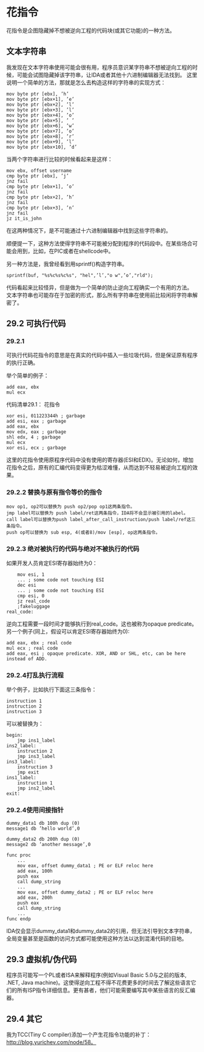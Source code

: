 # 花指令

花指令是企图隐藏掉不想被逆向工程的代码块(或其它功能)的一种方法。

## 文本字符串

我发现在文本字符串使用可能会很有用，程序员意识某字符串不想被逆向工程的时候，可能会试图隐藏掉该字符串，让IDA或者其他十六进制编辑器无法找到。 这里说明一个简单的方法，那就是怎么去构造这样的字符串的实现方式：

```
mov byte ptr [ebx], ’h’
mov byte ptr [ebx+1], ’e’
mov byte ptr [ebx+2], ’l’
mov byte ptr [ebx+3], ’l’
mov byte ptr [ebx+4], ’o’
mov byte ptr [ebx+5], ’ ’
mov byte ptr [ebx+6], ’w’
mov byte ptr [ebx+7], ’o’
mov byte ptr [ebx+8], ’r’
mov byte ptr [ebx+9], ’l’
mov byte ptr [ebx+10], ’d’
```

当两个字符串进行比较的时候看起来是这样：

```
mov ebx, offset username
cmp byte ptr [ebx], ’j’
jnz fail
cmp byte ptr [ebx+1], ’o’
jnz fail
cmp byte ptr [ebx+2], ’h’
jnz fail
cmp byte ptr [ebx+3], ’n’
jnz fail
jz it_is_john
```

在这两种情况下，是不可能通过十六进制编辑器中找到这些字符串的。

顺便提一下，这种方法使得字符串不可能被分配到程序的代码段中。在某些场合可能会用到，比如，在PIC或者在shellcode中。

另一种方法是，我曾经看到用sprintf()构造字符串。

`sprintf(buf, "%s%c%s%c%s", "hel",’l’,"o w",’o’,"rld");`

代码看起来比较怪异，但是做为一个简单的防止逆向工程确实一个有用的方法。 文本字符串也可能存在于加密的形式，那么所有字符串在使用前比较闲将字符串解密了。

## 29.2 可执行代码

### 29.2.1

可执行代码花指令的意思是在真实的代码中插入一些垃圾代码，但是保证原有程序的执行正确。

举个简单的例子：

```
add eax, ebx
mul ecx
```

代码清单29.1： 花指令

```
xor esi, 011223344h ; garbage
add esi, eax ; garbage
add eax, ebx
mov edx, eax ; garbage
shl edx, 4 ; garbage
mul ecx
xor esi, ecx ; garbage
```

这里的花指令使用原程序代码中没有使用的寄存器(ESI和EDX)。无论如何，增加花指令之后，原有的汇编代码变得更为枯涩难懂，从而达到不轻易被逆向工程的效果。

### 29.2.2 替换与原有指令等价的指令

```
mov op1, op2可以替换为 push op2/pop op1这两条指令。
jmp label可以替换为 push label/ret这两条指令，IDA将不会显示被引用的label。
call label可以替换为push label_after_call_instruction/push label/ref这三条指令。
push op可以替换为 sub esp, 4(或者8)/mov [esp], op这两条指令。
```

### 29.2.3 绝对被执行的代码与绝对不被执行的代码

如果开发人员肯定ESI寄存器始终为0：

```
    mov esi, 1
    ... ; some code not touching ESI
    dec esi
    ... ; some code not touching ESI
    cmp esi, 0
    jz real_code
    ;fakeluggage
real_code:
```

逆向工程需要一段时间才能够执行到real_code。这也被称为opaque predicate。 另一个例子(同上，假设可以肯定ESI寄存器始终为0):

```
add eax, ebx ; real code
mul ecx ; real code
add eax, esi ; opaque predicate. XOR, AND or SHL, etc, can be here instead of ADD.
```

### 29.2.4打乱执行流程

举个例子，比如执行下面这三条指令：

```
instruction 1
instruction 2
instruction 3
```

可以被替换为：

```
begin: 
    jmp ins1_label
ins2_label: 
    instruction 2
    jmp ins3_label
ins3_label: 
    instruction 3
    jmp exit
ins1_label: 
    instruction 1
    jmp ins2_label
exit:
```

### 29.2.4使用间接指针

```
dummy_data1 db 100h dup (0)
message1 db ’hello world’,0

dummy_data2 db 200h dup (0)
message2 db ’another message’,0

func proc
    ...
    mov eax, offset dummy_data1 ; PE or ELF reloc here
    add eax, 100h
    push eax
    call dump_string
    ...
    mov eax, offset dummy_data2 ; PE or ELF reloc here
    add eax, 200h
    push eax
    call dump_string
    ...
func endp
```

IDA仅会显示dummy_data1和dummy_data2的引用，但无法引导到文本字符串，全局变量甚至是函数的访问方式都可能使用这种方法以达到混淆代码的目地。

## 29.3 虚拟机/伪代码

程序员可能写一个PL或者ISA来解释程序(例如Visual Basic 5.0与之前的版本, .NET, Java machine)。这使得逆向工程不得不花费更多的时间去了解这些语言它们的所有ISP指令详细信息。更有甚者，他们可能需要编写其中某些语言的反汇编器。

## 29.4 其它

我为TCC(Tiny C compiler)添加一个产生花指令功能的补丁：http://blog.yurichev.com/node/58。